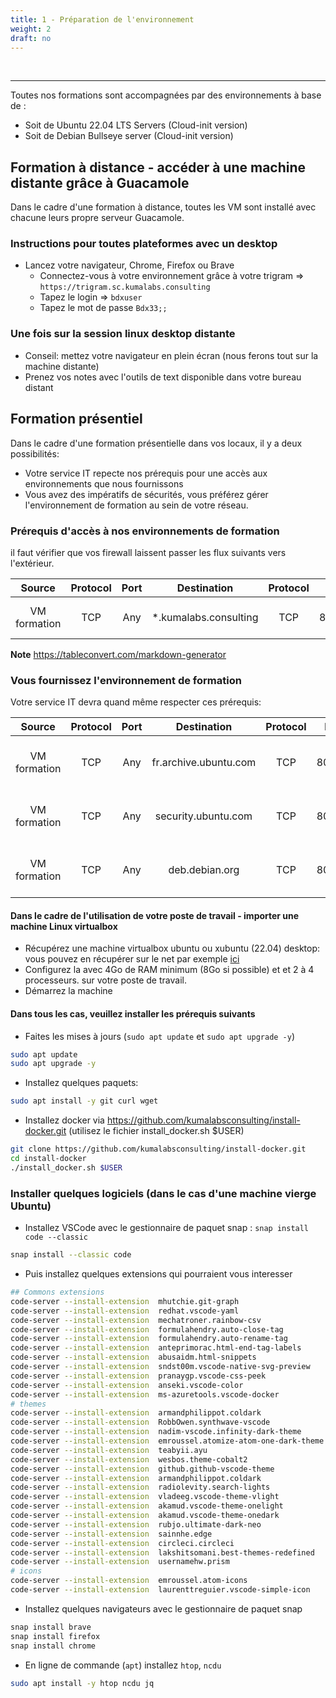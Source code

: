 ```yaml
---
title: 1 - Préparation de l'environnement
weight: 2
draft: no
---
```



<td>&nbsp;</td>


----------



Toutes nos formations sont accompagnées par des environnements à base de :
  * Soit de Ubuntu 22.04 LTS Servers (Cloud-init version)
  * Soit de Debian Bullseye server (Cloud-init version)

## Formation à distance - accéder à une machine distante grâce à Guacamole

Dans le cadre d'une formation à distance, toutes les VM sont installé avec chacune leurs propre serveur Guacamole.


### Instructions pour toutes plateformes avec un desktop

- Lancez votre navigateur, Chrome, Firefox ou Brave
    - Connectez-vous à votre environnement grâce à votre trigram =>  `https://trigram.sc.kumalabs.consulting`
    - Tapez le login => `bdxuser`
    - Tapez le mot de passe `Bdx33;;`


### Une fois sur la session linux desktop distante

 - Conseil: mettez votre navigateur en plein écran (nous ferons tout sur la machine distante)
 - Prenez vos notes avec l'outils de text disponible dans votre bureau distant


## Formation présentiel
Dans le cadre d'une formation présentielle dans vos locaux, il y a deux possibilités:
  * Votre service IT repecte nos prérequis pour une accès aux environnements que nous fournissons
  * Vous avez des impératifs de sécurités, vous préférez gérer l'environnement de formation au sein de votre réseau.

### Prérequis d'accès à nos environnements de formation
 il faut vérifier que vos firewall laissent passer les flux suivants vers l'extérieur.

| **Source**   | **Protocol** | **Port** | **Destination**       | **Protocol** | **Port** | **Comments**                            |
|:------------:|:------------:|:--------:|:---------------------:|:------------:|:--------:|:---------------------------------------|
| VM formation | TCP          | Any      | *.kumalabs.consulting | TCP          | 80/443   | HTTP/HTTPS to our domain                |

**Note**
https://tableconvert.com/markdown-generator


### Vous fournissez l'environnement de formation
Votre service IT devra quand même respecter ces prérequis:


| **Source**   | **Protocol** | **Port** | **Destination**       | **Protocol** | **Port** | **Comments**                                 |
|:------------:|:------------:|:--------:|:---------------------:|:------------:|:--------:|:--------------------------------------------|
| VM formation | TCP          | Any      | fr.archive.ubuntu.com | TCP          | 80/443   | HTTP/HTTPS Acces to Ubuntu repositories      |
| VM formation | TCP          | Any      | security.ubuntu.com   | TCP          | 80/443   | HTTP/HTTPS Acces to Ubuntu repositories      |
| VM formation | TCP          | Any      | deb.debian.org        | TCP          | 80/443   | HTTP/HTTPS Acces to Ubuntu repositories      |



#### Dans le cadre de l'utilisation de votre poste de travail - importer une machine Linux virtualbox

- Récupérez une machine virtualbox ubuntu ou xubuntu (22.04) desktop: vous pouvez en récupérer sur le net par exemple [ici](https://www.osboxes.org/ubuntu/)
- Configurez la avec 4Go de RAM minimum (8Go si possible) et et 2 à 4 processeurs. sur votre poste de travail. 
- Démarrez la machine

#### Dans tous les cas, veuillez installer les prérequis suivants

- Faites les mises à jours (`sudo apt update` et `sudo apt upgrade -y`)
```bash
sudo apt update
sudo apt upgrade -y
```
- Installez quelques paquets:
```bash
sudo apt install -y git curl wget
```
- Installez docker via https://github.com/kumalabsconsulting/install-docker.git (utilisez le fichier install_docker.sh $USER)
```bash
git clone https://github.com/kumalabsconsulting/install-docker.git
cd install-docker
./install_docker.sh $USER
```


### Installer quelques logiciels (dans le cas d'une machine vierge Ubuntu)

- Installez VSCode avec le gestionnaire de paquet snap : `snap install code --classic`
```bash
snap install --classic code
```
- Puis installez quelques extensions qui pourraient vous interesser
```bash
## Commons extensions
code-server --install-extension  mhutchie.git-graph
code-server --install-extension  redhat.vscode-yaml
code-server --install-extension  mechatroner.rainbow-csv
code-server --install-extension  formulahendry.auto-close-tag
code-server --install-extension  formulahendry.auto-rename-tag
code-server --install-extension  anteprimorac.html-end-tag-labels
code-server --install-extension  abusaidm.html-snippets
code-server --install-extension  sndst00m.vscode-native-svg-preview
code-server --install-extension  pranaygp.vscode-css-peek
code-server --install-extension  anseki.vscode-color
code-server --install-extension  ms-azuretools.vscode-docker
# themes
code-server --install-extension  armandphilippot.coldark
code-server --install-extension  RobbOwen.synthwave-vscode
code-server --install-extension  nadim-vscode.infinity-dark-theme
code-server --install-extension  emroussel.atomize-atom-one-dark-theme
code-server --install-extension  teabyii.ayu
code-server --install-extension  wesbos.theme-cobalt2
code-server --install-extension  github.github-vscode-theme
code-server --install-extension  armandphilippot.coldark
code-server --install-extension  radiolevity.search-lights
code-server --install-extension  vladeeg.vscode-theme-vlight
code-server --install-extension  akamud.vscode-theme-onelight
code-server --install-extension  akamud.vscode-theme-onedark
code-server --install-extension  rubjo.ultimate-dark-neo
code-server --install-extension  sainnhe.edge
code-server --install-extension  circleci.circleci
code-server --install-extension  lakshitsomani.best-themes-redefined
code-server --install-extension  usernamehw.prism
# icons
code-server --install-extension  emroussel.atom-icons
code-server --install-extension  laurenttreguier.vscode-simple-icon
```
- Installez quelques navigateurs avec le gestionnaire de paquet snap
```bash
snap install brave
snap install firefox
snap install chrome
```
- En ligne de commande (`apt`) installez `htop`, `ncdu`
```bash
sudo apt install -y htop ncdu jq
```



